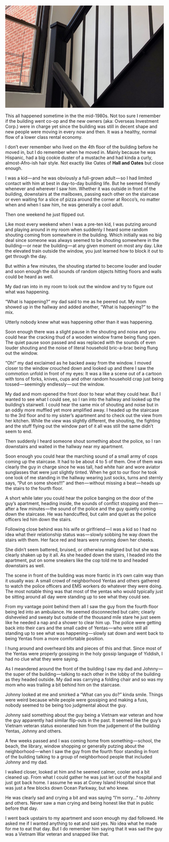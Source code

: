 <!-----
title: The Day the Vietnam Vet on the Fourth Floor Flipped Out
description: About the Time an Upstairs Neighbor in the Building — Who was a Vietnam War Veteran — Flipped Out
date: '2018-10-08T00:24:19.443Z'

slug: 5fd9f453d14a
----->

![](../img/1__9klCuRYZytcovzVioLQpPw.jpeg)

This all happened sometime in the the mid-1980s. Not too sure I remember if the building went co-op and the new owners (aka: Overseas Investment Corp.) were in charge yet since the building was still in decent shape and new people were moving in every now and then. It was a healthy, normal flow of a lower class rental economy.

I don’t ever remember who lived on the 4th floor of the building before he moved in, but I do remember when he moved in. Mainly because he was Hispanic, had a big cookie duster of a mustache and had kinda a curly, almost-Afro-ish hair style. Not exactly like Oates of **Hall and Oates** but close enough.

I was a kid — and he was obviously a full-grown adult — so I had limited contact with him at best in day-to-day building life. But he seemed friendly whenever and wherever I saw him. Whether it was outside in front of the building, downstairs at the mailboxes, passing each other on the staircase or even waiting for a slice of pizza around the corner at Rocco’s, no matter when and when I saw him, he was generally a cool adult.

Then one weekend he just flipped out.

Like most every weekend when I was a pre-ten kid, I was putzing around and playing around in my room when suddenly I heard some random shouting coming from somewhere in the building. Which initially was no big deal since someone was always seemed to be shouting somewhere in the building — or near the building — at any given moment on most any day. Like the elevated train outside the window, you just learned how to block it out to get through the day.

But within a few minutes, the shouting started to become louder and louder and soon enough the dull sounds of random objects hitting floors and walls could be heard as well.

My dad ran into in my room to look out the window and try to figure out what was happening.

“What is happening?” my dad said to me as he peered out. My mom showed up in the hallway and added another, “What is happening?” to the mix.

Utterly nobody knew what was happening other than it was happening.

Soon enough there was a slight pause in the shouting and noise and you could hear the cracking thud of a wooden window frame being flung open. The quiet pause soon passed and was replaced with the sounds of even louder shouting and the noise of literal household bric-a-brac being flung out the window.

“Oh!” my dad exclaimed as he backed away from the window. I moved closer to the window crouched down and looked up and there I saw the commotion unfold in front of my eyes: It was a like a scene out of a cartoon with tons of forks, knives, cups and other random household crap just being tossed — seemingly endlessly — out the window.

My dad and mom opened the front door to hear what they could hear. But I wanted to see what I could see, so I ran into the hallway and looked up the building’s stairwell. I could hear the same mix of shouting and noise but in an oddly more muffled yet more amplified away. I headed up the staircase to the 3rd floor and to my sister’s apartment and to check out the view from her kitchen. While the view was slightly different, the shouting, the fighting and the stuff flying out the window part of it all was still the same didn’t seem to end.

Then suddenly I heard someone shout something about the police, so I ran downstairs and waited in the hallway near my apartment.

Soon enough you could hear the marching sound of a small army of cops coming up the staircase. It had to be about 4 to 5 of them. One of them was clearly the guy in charge since he was tall, had white hair and wore aviator sunglasses that were just slightly tinted. When he got to our floor he took one look of me standing in the hallway wearing just socks, turns and sternly says, “Put on some shoes!!!” and then — without missing a beat — heads up the stairs to the fourth floor.

A short while later you could hear the police banging on the door of the guy’s apartment, heading inside, the sounds of conflict stopping and then — after a few minutes — the sound of the police and the guy quietly coming down the staircase. He was handcuffed, but calm and quiet as the police officers led him down the stairs.

Following close behind was his wife or girlfriend — I was a kid so I had no idea what their relationship status was — slowly sobbing he way down the stairs with them. Her face red and tears were running down her cheeks.

She didn’t seem battered, bruised, or otherwise maligned but but she was clearly shaken up by it all. As she headed down the stairs, I headed into the apartment, put on some sneakers like the cop told me to and headed downstairs as well.

The scene in front of the building was more frantic in it’s own calm way than it usually was: A small crowd of neighborhood Yentas and others gathered to watch the police officers and EMS workers do whatever they were doing. The most notable thing was that most of the yentas who would typically just be sitting around all day were standing up to see what they could see.

From my vantage point behind them all I saw the guy from the fourth floor being led into an ambulance. He seemed disconnected but calm; clearly disheveled and sweaty but outside of the thousand mile stare he just seem like he needed a nap and a shower to clear him up. The police were getting back into their cars and the small cadre of Yentas — who were still all standing up to see what was happening — slowly sat down and went back to being Yentas from a more comfortable position.

I hung around and overheard bits and pieces of this and that. Since most of the Yentas were properly gossiping in the holy gossip language of Yiddish, I had no clue what they were saying.

As I meandered around the front of the building I saw my dad and Johnny — the super of the building — talking to each other in the lobby of the building as they headed outside. My dad was carrying a folding chair and so was my mom who was trailing a bit behind him on the staircase.

Johnny looked at me and smirked a “What can you do?” kinda smile. Things were weird because while people were gossiping and making a fuss, nobody seemed to be being too judgmental about the guy.

Johnny said something about the guy being a Vietnam war veteran and how the guy apparently had similar flip-outs in the past. It seemed like the guy’s Vietnam veteran status exonerated him from the judgement of the building Yentas, Johnny and others.

A few weeks passed and I was coming home from something — school, the beach, the library, window shopping or generally putzing about the neighborhood — when I saw the guy from the fourth floor standing in front of the building talking to a group of neighborhood people that included Johnny and my dad.

I walked closer, looked at him and he seemed calmer, cooler and a bit cleaned up. From what I could gather he was just let out of the hospital and just got back home. I assume he was at Coney Island Hospital since that was just a few blocks down Ocean Parkway, but who knew.

He was clearly sad and crying a bit and was saying “I’m sorry…” to Johnny and others. Never saw a man crying and being honest like that in public before that day.

I went back upstairs to my apartment and soon enough my dad followed. He asked me if I wanted anything to eat and said yes. No idea what he made for me to eat that day. But I do remember him saying that it was sad the guy was a Vietnam War veteran and snapped like that.